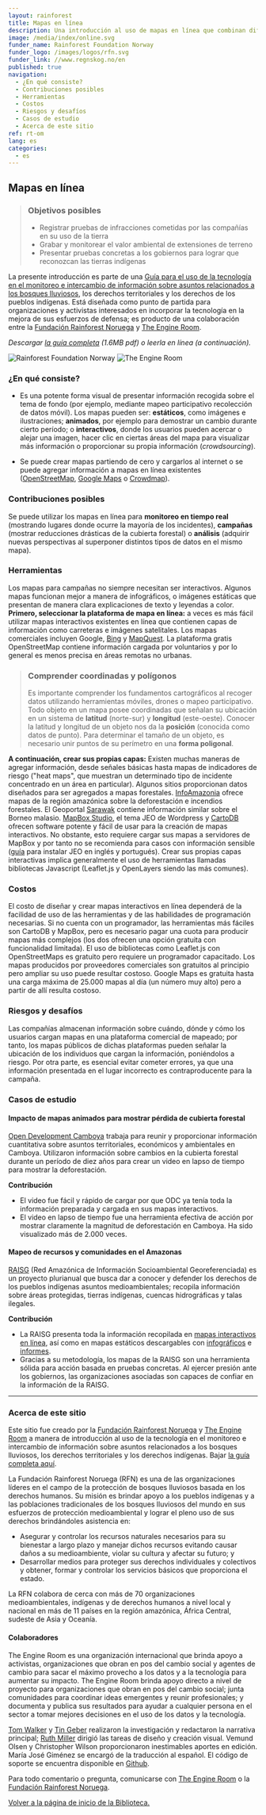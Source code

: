 ```yaml
---
layout: rainforest
title: Mapas en línea
description: Una introducción al uso de mapas en línea que combinan diferentes tipos de datos en proyectos relacionados a bosques lluviosos a fin de incluir monitoreo en tiempo real (mostrar los lugares donde ocurre la mayoría de los incidentes), llevar a cabo campañas (por ejemplo, mostrar la ubicación de reducciones drásticas de la cubierta forestal) o realizar análisis (obtener nuevas perspectivas al superponer diferentes tipos de datos sobre el mismo mapa). <p>Parte del informe <a href="/rainforest-tech">Tecnología para bosques lluviosos</a>.</p>
image: /media/index/online.svg
funder_name: Rainforest Foundation Norway
funder_logo: /images/logos/rfn.svg
funder_link: //www.regnskog.no/en
published: true
navigation:
  - ¿En qué consiste?
  - Contribuciones posibles
  - Herramientas
  - Costos
  - Riesgos y desafíos
  - Casos de estudio
  - Acerca de este sitio
ref: rt-om
lang: es
categories:
  - es
---
```


## **Mapas en línea**

> ### Objetivos posibles
> * Registrar pruebas de infracciones cometidas por las compañías en su uso de la tierra
> * Grabar y monitorear el valor ambiental de extensiones de terreno
> * Presentar pruebas concretas a los gobiernos para lograr que reconozcan las tierras indígenas

La presente introducción es parte de una [Guía para el uso de la tecnología en el monitoreo e intercambio de información sobre asuntos relacionados a los bosques lluviosos](https://library.theengineroom.org/rainforest-tech/), los derechos territoriales y los derechos de los pueblos indígenas. Está diseñada como punto de partida para organizaciones y activistas interesados en incorporar la tecnología en la mejora de sus esfuerzos de defensa; es producto de una colaboración entre la [Fundación Rainforest Noruega](http://www.regnskog.no/en/) y [The Engine Room](https://theengineroom.org).

_Descargar [la guía completa](http://d5i6is0eze552.cloudfront.net/documents/Publikasjoner/Andre-rapporter/Rainforest-tech-primer.pdf?mtime=20160704134642) (1.6MB pdf) o leerla en línea (a continuación)._

![Rainforest Foundation Norway](/images/logos/rfn-dark.svg) ![The Engine Room](/images/logos/engineroom-dark.png)

### **¿En qué consiste?**

* Es una potente forma visual de presentar información recogida sobre el tema de fondo (por ejemplo, mediante mapeo participativo recolección de datos móvil). Los mapas pueden ser: **estáticos**, como imágenes e ilustraciones; **animados**, por ejemplo para demostrar un cambio durante cierto período; o **interactivos**, donde los usuarios pueden acercar o alejar una imagen, hacer clic en ciertas áreas del mapa para visualizar más información o proporcionar su propia información (*crowdsourcing*).

* Se puede crear mapas partiendo de cero y cargarlos al internet o se puede agregar información a mapas en línea existentes ([OpenStreetMap](http://www.openstreetmap.org/), [Google Maps](https://www.google.com/maps/) o [Crowdmap](https://crowdmap.com/)).

### **Contribuciones posibles**

Se puede utilizar los mapas en línea para **monitoreo en tiempo real** (mostrando lugares donde ocurre la mayoría de los incidentes), **campañas** (mostrar reducciones drásticas de la cubierta forestal) o **análisis** (adquirir nuevas perspectivas al superponer distintos tipos de datos en el mismo mapa).

### **Herramientas**

Los mapas para campañas no siempre necesitan ser interactivos. Algunos mapas funcionan mejor a manera de infográficos, o imágenes estáticas que presentan de manera clara explicaciones de texto y leyendas a color. **Primero, seleccionar la plataforma de mapa en línea:** a veces es más fácil utilizar mapas interactivos existentes en línea que contienen capas de información como carreteras e imágenes satelitales. Los mapas comerciales incluyen Google, [Bing](http://www.bing.com/maps/) y [MapQuest](http://www.mapquest.com/). La plataforma gratis OpenStreetMap contiene información cargada por voluntarios y por lo general es menos precisa en áreas remotas no urbanas.

> ### Comprender coordinadas y polígonos
> Es importante comprender los fundamentos cartográficos al recoger datos utilizando herramientas móviles, drones o mapeo participativo. Todo objeto en un mapa posee coordinadas que señalan su ubicación en un sistema de **latitud** (norte-sur) y **longitud** (este-oeste). Conocer la latitud y longitud de un objeto nos da la **posición** (conocida como datos de punto). Para determinar el tamaño de un objeto, es necesario unir puntos de su perímetro en una **forma poligonal**.

**A continuación, crear sus propias capas:** Existen muchas maneras de agregar información, desde señales básicas hasta mapas de indicadores de riesgo ("heat maps", que muestran un determinado tipo de incidente concentrado en un área en particular). Algunos sitios proporcionan datos diseñados para ser agregados a mapas forestales. [InfoAmazonia](http://infoamazonia.org/datasets/) ofrece mapas de la región amazónica sobre la deforestación e incendios forestales. El Geoportal [Sarawak](http://www.bmfmaps.ch/) contiene información similar sobre el Borneo malasio. [MapBox Studio](https://www.mapbox.com/mapbox-studio), el tema JEO de Wordpress y [CartoDB](http://cartodb.com/) ofrecen software potente y fácil de usar para la creación de mapas interactivos. No obstante, esto requiere cargar sus mapas a servidores de MapBox y por tanto no se recomienda para casos con información sensible ([guía](http://geojournalism.org/2014/06/portugues-jeo-primeiros-passos/) para instalar JEO en inglés y portugués). Crear sus propias capas interactivas implica generalmente el uso de herramientas llamadas bibliotecas Javascript (Leaflet.js y OpenLayers siendo las más comunes).

### **Costos**

El costo de diseñar y crear mapas interactivos en línea dependerá de la facilidad de uso de las herramientas y de las habilidades de programación necesarias. Si no cuenta con un programador, las herramientas más fáciles son CartoDB y MapBox, pero es necesario pagar una cuota para producir mapas más complejos (los dos ofrecen una opción gratuita con funcionalidad limitada). El uso de bibliotecas como Leaflet.js con OpenStreetMaps es gratuito pero requiere un programador capacitado. Los mapas producidos por proveedores comerciales son gratuitos al principio pero ampliar su uso puede resultar costoso. Google Maps es gratuita hasta una carga máxima de 25.000 mapas al día (un número muy alto) pero a partir de allí resulta costoso.

### **Riesgos y desafíos**

Las compañías almacenan información sobre cuándo, dónde y cómo los usuarios cargan mapas en una plataforma comercial de mapeado; por tanto, los mapas públicos de dichas plataformas pueden señalar la ubicación de los individuos que cargan la información, poniéndolos a riesgo. Por otra parte, es esencial evitar cometer errores, ya que una información presentada en el lugar incorrecto es contraproducente para la campaña.

### **Casos de estudio**

#### Impacto de mapas animados para mostrar pérdida de cubierta forestal

[Open Development Camboya](https://cambodia.opendevelopmentmekong.net/) trabaja para reunir y proporcionar información cuantitativa sobre asuntos territoriales, económicos y ambientales en Camboya. Utilizaron información sobre cambios en la cubierta forestal durante un período de diez años para crear un video en lapso de tiempo para mostrar la deforestación.

**Contribución**

* El video fue fácil y rápido de cargar por que ODC ya tenía toda la información preparada y cargada en sus mapas interactivos.
* El video en lapso de tiempo fue una herramienta efectiva de acción por mostrar claramente la magnitud de deforestación en Camboya. Ha sido visualizado más de 2.000 veces.


#### Mapeo de recursos y comunidades en el Amazonas
[RAISG](https://raisg.socioambiental.org) (Red Amazónica de Información Socioambiental Georeferenciada) es un proyecto plurianual que busca dar a conocer y defender los derechos de los pueblos indígenas asuntos medioambientales; recopila información sobre áreas protegidas, tierras indígenas, cuencas hidrográficas y talas ilegales.

**Contribución**

* La RAISG presenta toda la información recopilada en [mapas interactivos en línea](http://raisg.socioambiental.org/mapa-online/index.html), así como en mapas estáticos descargables con [infográficos](http://raisg.socioambiental.org/amazonia-2012-areas-protegidas-e-territorios-indigenas#english) e [informes](http://raisg.socioambiental.org/system/files/Amazonia%20under%20pressure16_05_2013.pdf).
* Gracias a su metodología, los mapas de la RAISG son una herramienta sólida para acción basada en pruebas concretas. Al ejercer presión ante los gobiernos, las organizaciones asociadas son capaces de confiar en la información de la RAISG.

***

### **Acerca de este sitio**
Este sitio fue creado por la [Fundación Rainforest Noruega](www.regnskog.no/en/) y [The Engine Room](https://theengineroom.org) a manera de introducción al uso de la tecnología en el monitoreo e intercambio de información sobre asuntos relacionados a los bosques lluviosos, los derechos territoriales y los derechos indígenas. Bajar [la guía completa aquí](http://d5i6is0eze552.cloudfront.net/documents/Publikasjoner/Andre-rapporter/Rainforest-tech-primer.pdf?mtime=20160704134642).

La Fundación Rainforest Noruega (RFN) es una de las organizaciones líderes en el campo de la protección de bosques lluviosos basada en los derechos humanos. Su misión es brindar apoyo a los pueblos indígenas y a las poblaciones tradicionales de los bosques lluviosos del mundo en sus esfuerzos de protección medioambiental y lograr el pleno uso de sus derechos brindándoles asistencia en:

* Asegurar y controlar los recursos naturales necesarios para su bienestar a 	largo plazo y manejar dichos recursos evitando causar daños a su medioambiente, violar su cultura y afectar su futuro; y
* Desarrollar medios para proteger sus derechos individuales y colectivos y obtener, 	formar y controlar los servicios básicos que proporciona el estado.

La RFN colabora de cerca con más de 70 organizaciones medioambientales, indígenas y de derechos humanos a nivel local y nacional en más de 11 países en la región amazónica, África Central, sudeste de Asia y Oceanía.

#### Colaboradores
The Engine Room es una organización internacional que brinda apoyo a activistas, organizaciones que obran en pos del cambio social y agentes de cambio para sacar el máximo provecho a los datos y a la tecnología para aumentar su impacto. The Engine Room brinda apoyo directo a nivel de proyecto para organizaciones que obran en pos del cambio social; junta comunidades para coordinar ideas emergentes y reunir profesionales; y documenta y publica sus resultados para ayudar a cualquier persona en el sector a tomar mejores decisiones en el uso de los datos y la tecnología.


[Tom Walker](https://www.theengineroom.org/our_team/tom-walker/) y [Tin Geber](https://www.theengineroom.org/our_team/tin-geber/) realizaron la investigación y redactaron la narrativa principal; [Ruth Miller](http://ruthmiller.net/) dirigió las tareas de diseño y creación visual. Vemund Olsen y Christopher Wilson proporcionaron inestimables aportes en edició­n. María José Giménez se encargó de la traducción al español. El código de soporte se encuentra disponible en [Github](https://github.com/the-engine-room/library/).

Para todo comentario o pregunta, comunicarse con [The Engine Room](mailto:post@theengineroom.org) o la [Fundación Rainforest Noruega](mailto:rainforest@rainforest.no).

[Volver a la página de inicio de la Biblioteca.](/rainforest-tech)
